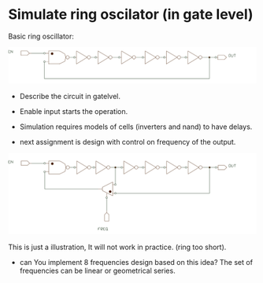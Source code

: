 # Simulate ring oscilator (in gate level)

Basic ring oscillator:

![ring0](ring0_0.svg)



- Describe the circuit in gatelvel.
- Enable input starts the operation.

- Simulation requires models of  cells (inverters and nand) to have delays.
- next assignment is design with control on frequency of the output.

![ring0](ring0_1.svg)

This is just a illustration, It will not work in practice. (ring too short). 
- can You implement 8 frequencies design based on this idea?  The set of frequencies can be linear or geometrical series.

